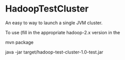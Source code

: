 HadoopTestCluster
=================

An easy to way to launch a single JVM cluster.

To use (fill in the appropriate hadoop-2.x version in the  

mvn package

java -jar target/hadoop-test-cluster-1.0-test.jar
